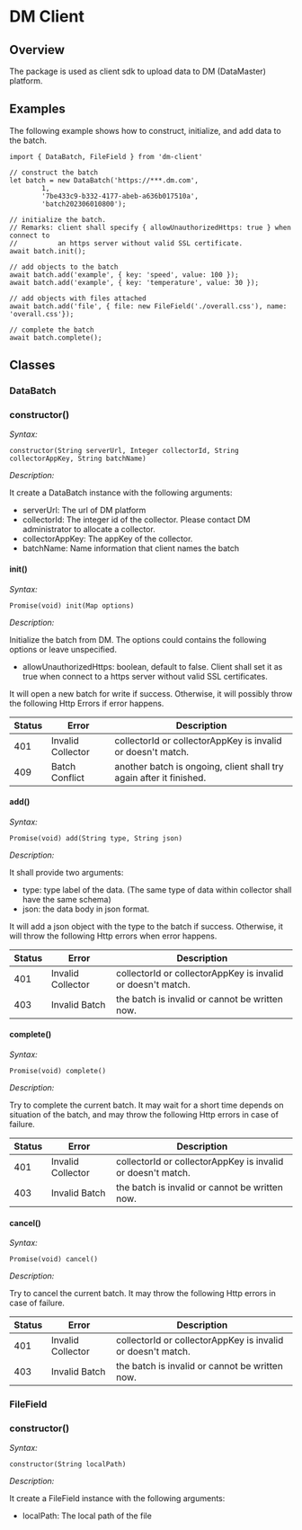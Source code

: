 # DM Client

## Overview

The package is used as client sdk to upload data to DM (DataMaster) platform.

## Examples

The following example shows how to construct, initialize, and add data to the batch.

```
import { DataBatch, FileField } from 'dm-client'

// construct the batch
let batch = new DataBatch('https://***.dm.com', 
		1, 
		'7be433c9-b332-4177-abeb-a636b017510a',
		'batch202306010800');

// initialize the batch.
// Remarks: client shall specify { allowUnauthorizedHttps: true } when connect to 
//          an https server without valid SSL certificate.
await batch.init();

// add objects to the batch
await batch.add('example', { key: 'speed', value: 100 });
await batch.add('example', { key: 'temperature', value: 30 });

// add objects with files attached
await batch.add('file', { file: new FileField('./overall.css'), name: 'overall.css'});

// complete the batch
await batch.complete();
```

## Classes

### DataBatch

### constructor()

*Syntax:* 

`constructor(String serverUrl, Integer collectorId, String collectorAppKey, String batchName)`

*Description:*

It create a DataBatch instance with the following arguments:

- serverUrl: The url of DM platform
- collectorId: The integer id of the collector. Please contact DM administrator to allocate a collector.
- collectorAppKey: The appKey of the collector.
- batchName: Name information that client names the batch

#### init()

*Syntax:*

`Promise(void) init(Map options)`

*Description:*

Initialize the batch from DM. The options could contains the following options or leave unspecified.

- allowUnauthorizedHttps: boolean, default to false. Client shall set it as true when connect to a https server without valid SSL certificates.

It will open a new batch for write if success. Otherwise, it will possibly throw the following Http Errors if error happens.

| Status | Error             | Description                                                  |
| ------ | ----------------- | ------------------------------------------------------------ |
| 401    | Invalid Collector | collectorId or collectorAppKey is invalid or doesn't match.  |
| 409    | Batch Conflict    | another batch is ongoing, client shall try again after it finished. |

#### add()

*Syntax:*

`Promise(void) add(String type, String json)`

*Description:*

It shall provide two arguments:

- type: type label of the data. (The same type of data within collector shall have the same schema)
- json: the data body in json format.

It will add a json object with the type to the batch if success. Otherwise, it will throw the following Http errors when error happens.

| Status | Error             | Description                                                 |
| ------ | ----------------- | ----------------------------------------------------------- |
| 401    | Invalid Collector | collectorId or collectorAppKey is invalid or doesn't match. |
| 403    | Invalid Batch     | the batch is invalid or cannot be written now.              |

#### complete()

*Syntax:*

`Promise(void) complete()`

*Description:*

Try to complete the current batch. It may wait for a short time depends on situation of the batch, and may throw the following Http errors in case of failure.

| Status | Error             | Description                                                 |
| ------ | ----------------- | ----------------------------------------------------------- |
| 401    | Invalid Collector | collectorId or collectorAppKey is invalid or doesn't match. |
| 403    | Invalid Batch     | the batch is invalid or cannot be written now.              |

#### cancel()

*Syntax:*

`Promise(void) cancel()`

*Description:*

Try to cancel the current batch. It may throw the following Http errors in case of failure.

| Status | Error             | Description                                                 |
| ------ | ----------------- | ----------------------------------------------------------- |
| 401    | Invalid Collector | collectorId or collectorAppKey is invalid or doesn't match. |
| 403    | Invalid Batch     | the batch is invalid or cannot be written now.              |

### FileField

### constructor()

*Syntax:* 

`constructor(String localPath)`

*Description:*

It create a FileField instance with the following arguments:

- localPath: The local path of the file



